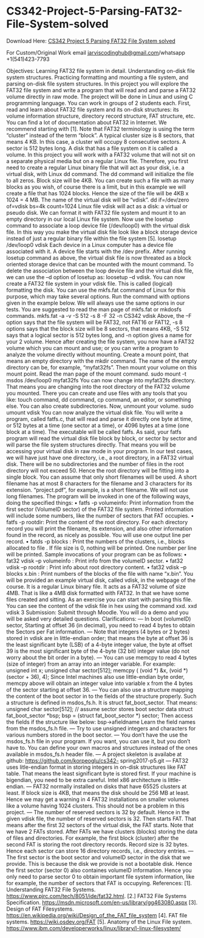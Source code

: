 # CS342-Project-5-Parsing-FAT32-File-System-solved

Download Here: [CS342 Project 5 Parsing FAT32 File System solved](https://jarviscodinghub.com/assignment/project-5-parsing-fat32-file-system-solution/)

For Custom/Original Work email jarviscodinghub@gmail.com/whatsapp +1(541)423-7793

Objectives: Learning FAT32 file system in detail. Understanding on-disk file system
structures. Practicing formatting and mounting a file system, and parsing on-disk
file system structures.
In this project you will explore the FAT32 file system and write a program that
will read and and parse a FAT32 volume directly in raw mode. The project will be
done in Linux and using C programming language. You can work in groups of 2
students each.
First, read and learn about FAT32 file system and its on-disk structures: its
volume information structure, directory record structure, FAT structure, etc. You can
find a lot of documentation about FAT32 in Internet. We recommend starting with
[1]. Note that FAT32 terminology is using the term “cluster” instead of the term
“block”. A typical cluster size is 8 sectors, that means 4 KB. In this case, a cluster
will occupy 8 consecutive sectors. A sector is 512 bytes long. A disk that has a file
system on it is called a volume.
In this project you will work with a FAT32 volume that will not sit on a separate
physical media but on a regular Linux file. Therefore, you first need to create a
regular Linux binary file that will act as your disk, i.e. a virtual disk, with Linux dd
command. The dd command will initialize the file to all zeros. Block size will be
4KB. You can create such a file with as many blocks as you wish, of course there is a
limit, but in this example we will create a file that has 1024 blocks. Hence the size of
the file will be 4KB x 1024 = 4 MB. The name of the virtual disk will be “vdisk”.
dd if=/dev/zero of=vdisk bs=4k count=1024
Linux file vdisk will act as a disk: a virtual or pseudo disk. We can format it with
FAT32 file system and mount it to an empty directory in our local Linux file system.
Now use the losetup command to associate a loop device file (/dev/loop0) with
the virtual disk file. In this way you make the virtual disk file look like a block
storage device instead of just a regular binary file within the file system [5].
losetup /dev/loop0 vdisk
Each device in a Linux computer has a device file associated with it. A device file
starts with the /dev prefix. After running losetup command as above, the virtual disk
file is now threated as a block oriented storage device that can be mounted with the
mount command. To delete the association between the loop device file and the
virtual disk file, we can use the –d option of losetup as: loosetup –d vdisk.
You can now create a FAT32 file system in your vdisk file. This is called (logical)
formatting the disk. You can use the mkfs.fat command of Linux for this purpose,
which may take several options. Run the command with options given in the example
below. We will always use the same options in our tests. You are suggested to read
the man page of mkfs.fat or mkdosfs commands.
mkfs.fat -a -v -S 512 -s 8 -F 32 -n CS342 vdisk
Above, the –F option says that the file system will be FAT32, not FAT16 or
FAT12, -s 8 options says that the block size will be 8 sectors, that means 4KB, -S
512 says that a logical sector is 512 bytes long, and -n option gives a name for your
2
volume. Hence after creating the file system, you now have a FAT32 volume which
you can mount and use; or you can write a program to analyze the volume directly
without mounting.
Create a mount point, that means an empty directory with the mkdir command.
The name of the empty directory can be, for example, “myfat32fs”. Then mount
your volume on this mount point. Read the man page of the mount command.
sudo mount -t msdos /dev/loop0 myfat32fs
You can now change into myfat32fs directory. That means you are changing into
the root directory of the FAT32 volume you mounted. There you can create and use
files with any tools that you like: touch command, dd command, cp command, an
editor, or something else. You can also create subdirectories.
Now, unmount your volume.
sudo umount vdisk
You can now analyze the virtual disk file. You will write a program, called fatfs.c,
that will read and parse it directly one byte at time, or 512 bytes at a time (one sector
at a time), or 4096 bytes at a time (one block at a time). The executable will be called
fatfs.
As said, your fatfs program will read the virtual disk file block by block, or sector
by sector and will parse the file system structures directly. That means you will be
accessing your virtual disk in raw mode in your program. In our test cases, we will
have just have one directory, i.e., a root directory, in a FAT32 virtual disk. There
will be no subdirectories and the number of files in the root directory will not exceed
50. Hence the root directory will be fitting into a single block. You can assume that
only short filenames will be used. A short filename has at most 8 characters for the
filename and 3 characters for its extension. “project.pdf”, for example, is a short
filename. We will not use long filenames.
The program will be invoked in one of the following ways, doing the specified
things:
• fatfs -p volumeinfo: Print information from the first sector
(VolumeID sector) of the FAT32 file system. Printed information will include
some numbers, like the number of sectors that FAT occupies.
• fatfs -p rootdir: Print the content of the root directory. For each
directory record you will print the filename, its extension, and also other
information found in the record, as nicely as possible. You will use one output
line per record.
• fatds -p blocks : Print the numbers of the clusters,
i.e., blocks allocated to file . If file size is 0, nothing will be
printed. One number per line will be printed.
Sample invocations of your program can be as follows:
• fat32 vdisk –p volumeinfo : Print info from the volumeID sector.
• fat32 vdisk –p rootdir : Print info about root directory content.
• fat32 vdisk –p blocks x.bin : Print numbers of the blocks of the file with name
“x.bin”.
You will be provided an example virtual disk, called vdisk, in the webpage of the
course. It is a regular Linux binary file. It acts as a FAT32 volume of size 4MB. That
is like a 4MB disk formatted with FAT32. In that we have some files created and
sitting. As an exercise you can start with parsing this file. You can see the content of
the vdisk file in hex using the command xxd.
xxd vdisk
3
Submission:
Submit through Moodle. You will do a demo and you will be asked very detailed
questions.
Clarifications:
— In boot (volumeID) sector, Starting at offset 36 (in decimal), you need to read 4
bytes to obtain the Sectors per Fat information.
— Note that integers (4 bytes or 2 bytes) stored in vdisk are in little-endian order;
that means the byte at offset 36 is the least significant byte (LSB) of a 4-byte integer
value, the byte at offset 39 is the most significant byte of the 4-byte (32 bit) integer
value (do not worry about the bit order in a byte).
— You can use memcpy to read 4 bytes (size of integer) from an array into an integer
variable. For example:
unsigned int x;
unsigned char sector[512];
memcpy ( (void *) &x, (void *) (sector + 36), 4);
Since Intel machines also use little-endian byte order, memcpy above will obtain an
integer value into variable x from the 4 bytes of the sector starting at offset 36.
— You can also use a structure mapping the content of the boot sector in to the fields
of the structure properly. Such a structure is defined in msdos_fs.h. It is struct
fat_boot_sector. That means:
unsigned char sector[512]; // assume sector stores boot sector data
struct fat_boot_sector *bsp;
bsp = (struct fat_boot_sector *) sector;
Then access the fields if the structure like below:
bsp->afieldname
Learn the field names from the msdos_fs.h file.
— Try to use unsigned integers and characters for various numbers stored in the boot
sector.
— You don’t have the use the msdos_fs.h file in your program. If you want, you can
use it, but you don’t have to. You can define your own macros and structures instead
of the ones available in msdos_fs.h header file.
— A project skeleton is availabe at github: https://github.com/korpeoglu/cs342-
spring2017-p5.git
— FAT32 uses litle-endian format in storing integers in on-disk structures like FAT
table. That means the least significant byte is stored first. If your machine is bigendian, you need to be extra careful. Intel x86 architecture is little-endian.
— FAT32 normally installed on disks that have 65525 clusters at least. If block size is
4KB, that means the disk should be 256 MB at least. Hence we may get a warning in
4
FAT32 installations on smaller volumes like a volume having 1024 clusters. This
should not be a problem in this project.
— The number of reserved sectors is 32 by default. Hence in the given vdisk file, the
number of reserved sectors is 32. Then starts FAT. That means after the first 32
sectors of the virtual disk, the FAT starts. Note that we have 2 FATs stored. After
FATs we have clusters (blocks) storing the data of files and directories. For example,
the first block (cluster) after the second FAT is storing the root directory records.
Record size is 32 bytes. Hence each sector can store 16 directory records, i.e.,
directory entries.
— The first sector is the boot sector and volumeID sector in the disk that we provide.
This is because the disk we provide is not a bootable disk. Hence the first sector
(sector 0) also containes volumeID information. Hence you only need to parse sector
0 to obtain important file system information, like for example, the number of sectors
that FAT is occupying.
References:
[1]. Understanding FAT32 File Systems.
https://www.pjrc.com/tech/8051/ide/fat32.html.
[2.] FAT32 File Systems Specification.
https://msdn.microsoft.com/en-us/library/gg463080.aspx
[3]. Design of FAT Filesystems.
https://en.wikipedia.org/wiki/Design_of_the_FAT_file_system
[4]. FAT file systems.
https://wiki.osdev.org/FAT
[5]. Anatomy of the Linux File system.
https://www.ibm.com/developerworks/linux/library/l-linux-filesystem/
